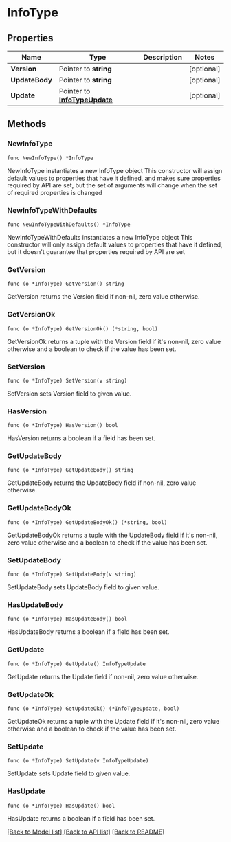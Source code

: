 # InfoType

## Properties

Name | Type | Description | Notes
------------ | ------------- | ------------- | -------------
**Version** | Pointer to **string** |  | [optional] 
**UpdateBody** | Pointer to **string** |  | [optional] 
**Update** | Pointer to [**InfoTypeUpdate**](InfoTypeUpdate.md) |  | [optional] 

## Methods

### NewInfoType

`func NewInfoType() *InfoType`

NewInfoType instantiates a new InfoType object
This constructor will assign default values to properties that have it defined,
and makes sure properties required by API are set, but the set of arguments
will change when the set of required properties is changed

### NewInfoTypeWithDefaults

`func NewInfoTypeWithDefaults() *InfoType`

NewInfoTypeWithDefaults instantiates a new InfoType object
This constructor will only assign default values to properties that have it defined,
but it doesn't guarantee that properties required by API are set

### GetVersion

`func (o *InfoType) GetVersion() string`

GetVersion returns the Version field if non-nil, zero value otherwise.

### GetVersionOk

`func (o *InfoType) GetVersionOk() (*string, bool)`

GetVersionOk returns a tuple with the Version field if it's non-nil, zero value otherwise
and a boolean to check if the value has been set.

### SetVersion

`func (o *InfoType) SetVersion(v string)`

SetVersion sets Version field to given value.

### HasVersion

`func (o *InfoType) HasVersion() bool`

HasVersion returns a boolean if a field has been set.

### GetUpdateBody

`func (o *InfoType) GetUpdateBody() string`

GetUpdateBody returns the UpdateBody field if non-nil, zero value otherwise.

### GetUpdateBodyOk

`func (o *InfoType) GetUpdateBodyOk() (*string, bool)`

GetUpdateBodyOk returns a tuple with the UpdateBody field if it's non-nil, zero value otherwise
and a boolean to check if the value has been set.

### SetUpdateBody

`func (o *InfoType) SetUpdateBody(v string)`

SetUpdateBody sets UpdateBody field to given value.

### HasUpdateBody

`func (o *InfoType) HasUpdateBody() bool`

HasUpdateBody returns a boolean if a field has been set.

### GetUpdate

`func (o *InfoType) GetUpdate() InfoTypeUpdate`

GetUpdate returns the Update field if non-nil, zero value otherwise.

### GetUpdateOk

`func (o *InfoType) GetUpdateOk() (*InfoTypeUpdate, bool)`

GetUpdateOk returns a tuple with the Update field if it's non-nil, zero value otherwise
and a boolean to check if the value has been set.

### SetUpdate

`func (o *InfoType) SetUpdate(v InfoTypeUpdate)`

SetUpdate sets Update field to given value.

### HasUpdate

`func (o *InfoType) HasUpdate() bool`

HasUpdate returns a boolean if a field has been set.


[[Back to Model list]](../README.md#documentation-for-models) [[Back to API list]](../README.md#documentation-for-api-endpoints) [[Back to README]](../README.md)


